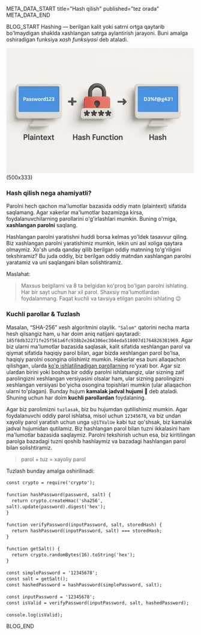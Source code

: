 META_DATA_START
title="Hash qilish"
published="tez orada"
META_DATA_END

BLOG_START
Hashing — berilgan kalit yoki satrni ortga qaytarib bo'lmaydigan shaklda xashlangan satrga aylantirish jarayoni. Buni amalga oshiradigan funksiya *xash funksiyasi* deb ataladi.

![Oddiy matnni hashga o'girish](https://raw.githubusercontent.com/akbarjorayev/blogs/main/blogs/hashing/photos/plaintext_to_hash.webp)(500x333)

### Hash qilish nega ahamiyatli?
Parolni hech qachon ma'lumotlar bazasida oddiy matn (plaintext) sifatida saqlamang. Agar xakerlar ma'lumotlar bazamizga kirsa, foydalanuvchilarning parollarini o'g'irlashlari mumkin. Buning o'rniga, **xashlangan parolni** saqlang.

Hashlangan parolni yaratishni huddi borsa kelmas yo'ldek tasavvur qiling. Biz xashlangan parolni yaratishimiz mumkin, lekin uni asl xoliga qaytara olmaymiz. Xo'sh unda qanday qilib berilgan oddiy matnning to'g'riligini tekshiramiz? Bu juda oddiy, biz berilgan oddiy matndan xashlangan parolni yaratamiz va uni saqlangani bilan solishtiramiz.

Maslahat:
> Maxsus belgilarni va 8 ta belgidan ko'proq bo'lgan parolni ishlating. Har bir sayt uchun har xil parol. Shaxsiy ma'lumotlardan foydalanmang. Faqat kuchli va tavsiya etilgan parolni ishlating 😉

### Kuchli parollar & Tuzlash
Masalan, “SHA-256” xesh algoritmini olaylik. `"Salom"` qatorini necha marta hesh qilsangiz ham, u har doim aniq natijani qaytaradi: `185f8db32271fe25f561a6fc938b2e264306ec304eda518007d1764826381969`. Agar biz ularni ma'lumotlar bazasida saqlasak, kalit sifatida xeshlangan parol va qiymat sifatida haqiqiy parol bilan, agar bizda xeshlangan parol bo'lsa, haqiqiy parolni osongina olishimiz mumkin. Hakerlar esa buni allaqachon qilishgan, ularda [ko'p ishlatilinadigan parollarning](https://en.wikipedia.org/wiki/Wikipedia:10,000_most_common_passwords) ro'yxati bor. Agar siz ulardan birini yoki boshqa bir oddiy parolni ishlatsangiz, ular sizning zaif parolingizni xeshlangan versiyasini olsalar ham, ular sizning parolingizni xeshlangan versiyasi bo'yicha osongina topishlari mumkin (ular allaqachon ularni to'plagan). Bunday hujum **kamalak jadval hujumi 🌈** deb ataladi. Shuning uchun har doim **kuchli parollardan** foydalaning.

Agar biz parolimizni `tuzlasak`, biz bu hujumdan qutilishimiz mumkin. Agar foydalanuvchi oddiy parol ishlatsa, misol uchun `12345678`, va biz undan xayoliy parol yaratish uchun unga `s@1TValUe` kabi tuz qo'shsak, biz kamalak jadval hujumidan qutilamiz. Biz hashlangan parol bilan tuzni ikkalasini ham ma'lumotlar bazasida saqlaymiz. Parolni tekshirish uchun esa, biz kiritilingan parolga bazadagi tuzni qoshib hashlaymiz va bazadagi hashlangan parol bilan solishtiramiz.

> parol + tuz = xayoliy parol

Tuzlash bunday amalga oshirilinadi:
```
const crypto = require('crypto');

function hashPassword(password, salt) {
  return crypto.createHmac('sha256', salt).update(password).digest('hex');
}

function verifyPassword(inputPassword, salt, storedHash) {
  return hashPassword(inputPassword, salt) === storedHash;
}

function getSalt() {
  return crypto.randomBytes(16).toString('hex');
}

const simplePassword = '12345678';
const salt = getSalt();
const hashedPassword = hashPassword(simplePassword, salt);

const inputPassword = '12345678';
const isValid = verifyPassword(inputPassword, salt, hashedPassword);

console.log(isValid);
```
BLOG_END
